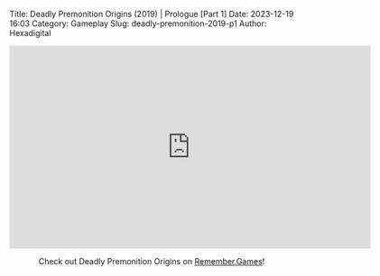 Title: Deadly Premonition Origins (2019) | Prologue [Part 1]
Date: 2023-12-19 16:03
Category: Gameplay
Slug: deadly-premonition-2019-p1
Author: Hexadigital

<center><iframe src="https://www.youtube.com/embed/wl3Gz4kXsBI?feature=oembed" allow="accelerometer; autoplay; encrypted-media; gyroscope; picture-in-picture" width="640" height="360" frameborder="0"></iframe>

Check out Deadly Premonition Origins on [Remember.Games](https://remember.games/game/3549/deadly-premonition-origins/)!</center>